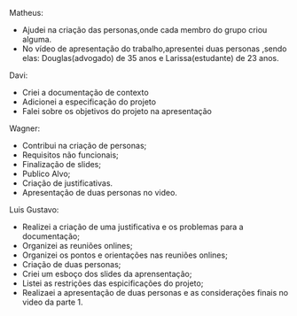 Matheus:
* Ajudei na criação das personas,onde cada membro do grupo criou alguma.
* No vídeo de apresentação do trabalho,apresentei duas personas ,sendo elas:
Douglas(advogado) de 35 anos e Larissa(estudante) de 23 anos.

Davi:
* Criei a documentação de contexto
* Adicionei a especificação do projeto
* Falei sobre os objetivos do projeto na apresentação

  
Wagner: 

* Contribui na criação de personas;
* Requisitos não funcionais;
* Finalização de slides;
* Publico Alvo;
* Criação de justificativas.
* Apresentação de duas personas no video.

Luis Gustavo: 
* Realizei a criação de uma justificativa e os problemas para a documentação;
* Organizei as reuniões onlines;
* Organizei os pontos e orientações nas reuniões onlines;
* Criação de duas personas;
* Criei um esboço dos slides da aprensentação;
* Listei as restrições das espicificações do projeto;
* Realizaei a apresentação de duas personas e as considerações finais no video da parte 1.

